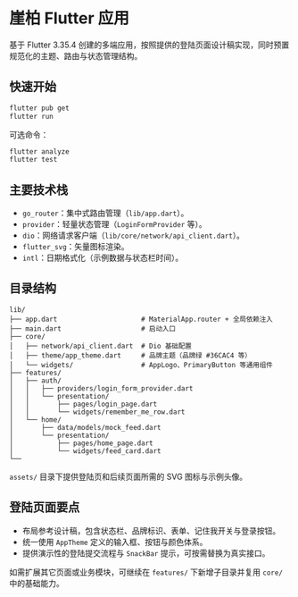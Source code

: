 # 崖柏 Flutter 应用

基于 Flutter 3.35.4 创建的多端应用，按照提供的登陆页面设计稿实现，同时预置规范化的主题、路由与状态管理结构。

## 快速开始

```bash
flutter pub get
flutter run
```

可选命令：

```bash
flutter analyze
flutter test
```

## 主要技术栈

- `go_router`：集中式路由管理（`lib/app.dart`）。
- `provider`：轻量状态管理（`LoginFormProvider` 等）。
- `dio`：网络请求客户端（`lib/core/network/api_client.dart`）。
- `flutter_svg`：矢量图标渲染。
- `intl`：日期格式化（示例数据与状态栏时间）。

## 目录结构

```
lib/
├── app.dart                     # MaterialApp.router + 全局依赖注入
├── main.dart                    # 启动入口
├── core/
│   ├── network/api_client.dart  # Dio 基础配置
│   ├── theme/app_theme.dart     # 品牌主题（品牌绿 #36CAC4 等）
│   └── widgets/                 # AppLogo、PrimaryButton 等通用组件
├── features/
│   ├── auth/
│   │   ├── providers/login_form_provider.dart
│   │   └── presentation/
│   │       ├── pages/login_page.dart
│   │       └── widgets/remember_me_row.dart
│   └── home/
│       ├── data/models/mock_feed.dart
│       └── presentation/
│           ├── pages/home_page.dart
│           └── widgets/feed_card.dart
└──
```

`assets/` 目录下提供登陆页和后续页面所需的 SVG 图标与示例头像。

## 登陆页面要点

- 布局参考设计稿，包含状态栏、品牌标识、表单、记住我开关与登录按钮。
- 统一使用 `AppTheme` 定义的输入框、按钮与颜色体系。
- 提供演示性的登陆提交流程与 `SnackBar` 提示，可按需替换为真实接口。

如需扩展其它页面或业务模块，可继续在 `features/` 下新增子目录并复用 `core/` 中的基础能力。
